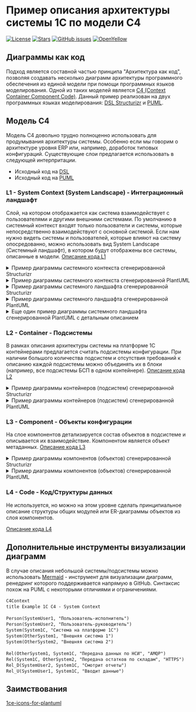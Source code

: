 # Пример описания архитектуры системы 1С по модели C4

[![License](https://img.shields.io/github/license/ivanmolodec/c4-1c-example?style=badge)](https://github.com/ivanmolodec/c4-1c-example/blob/main/LICENSE)
[![Stars](https://img.shields.io/github/stars/ivanmolodec/c4-1c-example.svg?label=Github%20%E2%98%85&a)](https://github.com/ivanmolodec/c4-1c-example/stargazers)
[![GitHub issues](https://img.shields.io/github/issues-raw/ivanmolodec/c4-1c-example?style=badge)](https://github.com/ivanmolodec/c4-1c-example/issues)
[![OpenYellow](https://img.shields.io/endpoint?url=https://openyellow.neocities.org/badges/4/810243719.json)](https://openyellow.notion.site/openyellow/24727888daa641af95514b46bee4d6f2?p=28092b301c0640c0aebaaee53846692c&amp;pm=s)

## Диаграммы как код

Подход является составной частью принципа "Архитектура как код", позволяя создавать несколько диаграмм архитектуры программного обеспечения из единой модели при помощи программных языков моделирования. Одной из таких моделей является [C4 (Context Container Component Code)](https://c4model.com/). Данный пример реализован на двух программных языках моделирования: [DSL Structurizr](https://structurizr.com/dsl) и [PUML](https://plantuml.com/).

## Модель C4

Модель С4 довольно трудно полноценно использовать для продумывания архитектуры системы. Особенно если мы говорим о архитектуре уровня ERP или, например, доработок типовых конфигураций. Существующие слои предлагается использовать в следующей интерпритации.

- Исходный код на [DSL](dsl)
- Исходный код на [PUML](puml)

### L1 - System Context (System Landscape) - Интеграционный ландшафт

Слой, на котором отображается как система взаимодействует с пользователями и другими внешними системами. По умолчанию в системный контекст входят только пользователи и системы, которые непосредственно взаимодействуют с основной системой. Если нам нужно видеть системы и пользователей, которые влияют на систему опосредованно, можно использовать вид System Landscape (Системный ландшафт), в котором будут отображены все системы, описанные в модели.
[Описание кода L1](docs/L1SystemContext.md)

<details><summary>Пример диаграммы системного контекста сгенерированной Structurizr</summary>

![image](docs/img/structurizrSystemContext.png)

</details>
<details><summary>Пример диаграммы системного контекста сгенерированной PlantUML</summary>

![image](out/SystemContext.svg)

</details>
<details><summary>Пример диаграммы системного ландшафта сгенерированной Structurizr</summary>

![image](docs/img/structurizrSystemLandscape.png)

</details>
<details><summary>Пример диаграммы системного ландшафта сгенерированной PlantUML</summary>

![image](out/SystemLandscape.svg)

</details>

<details><summary>Еще один пример диаграммы системного ландшафта сгенерированной PlantUML с детальным описанием</summary>

[Посмотреть пример](puml/example-system-landscape-c4-puml/ExampleSystemLandscape.md)

</details>

### L2 - Container - Подсистемы

В рамках описания архитектуры системы на платформе 1С контейнерами предлагается считать подсистемы конфигурации. При наличии большого количества подсистем и отсутствия требований к описанию каждой подсистемы можно объединять их в блоки (например, все подсистемы БСП в одном контейнере).
[Описание кода L2](docs/L2Container.md)

<details><summary>Пример диаграммы контейнеров (подсистем) сгенерированной Structurizr</summary>

![image](docs/img/structurizrContainer.png)

</details>
<details><summary>Пример диаграммы контейнеров (подсистем) сгенерированной PlantUML</summary>

![image](out/Container.svg)

</details>

### L3 - Component - Объекты конфигурации

На слое компонентов детализируется состав объектов в подсистеме и описывается их взаимодействие. Компонентом является объект метаданных.
[Описание кода L3](docs/L3Component.md)

<details><summary>Пример диаграммы компонентов (объектов) сгенерированной Structurizr</summary>

![image](docs/img/structurizrComponent.png)

</details>
<details><summary>Пример диаграммы компонентов (объектов) сгенерированной PlantUML</summary>

![image](out/Component.svg)

</details>

### L4 - Code - Код/Структуры данных

Не используется, но можно на этом уровне сделать принципиальное описание структуры общих модулей или ER-диаграммы объектов из слоя компонентов.

[Описание кода L4](docs/L4Code.md)

## Дополнительные инструменты визуализации диаграмм

В случае описания небольшой системы/подсистемы можно использовать [Mermaid](https://mermaid.js.org/syntax/c4.html) - инструмент для визуализации диаграмм, ренедринг которого поддерживается напрямую в GitHub. Синтаксис похож на PUML с некоторыми отличиями и ограничениями.

```mermaid
C4Context
title Example 1C C4 - System Context

Person(SystemUser1, "Пользователь-исполнитель")
Person(SystemUser2, "Пользователь-руководитель")
System(System1C, "Система на платформе 1С")
System(OtherSystem1, "Внешняя система 1")
System(OtherSystem2, "Внешняя система 2")

Rel(OtherSystem1, System1C, "Передача данных по НСИ", "AMQP")
Rel(System1C, OtherSystem2, "Передача остатков по складам", "HTTPS")
Rel_D(SystemUser2, System1C, "Смотрит отчеты")
Rel_U(SystemUser1, System1C, "Вводит данные")

```

## Заимствования

[1ce-icons-for-plantuml](https://github.com/ovcharenko-di/1ce-icons-for-plantuml)
